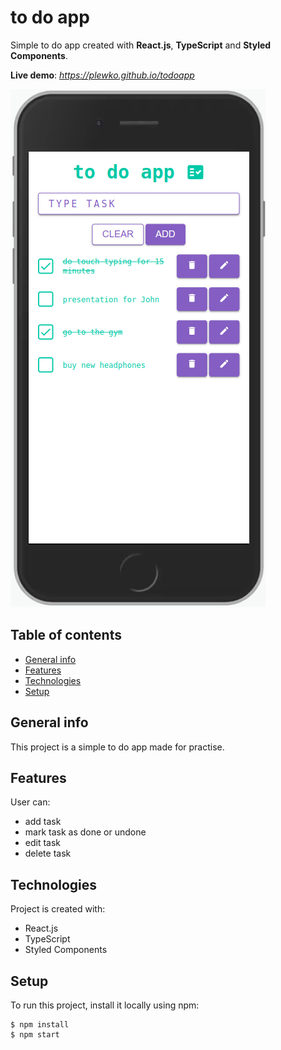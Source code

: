 # to do app

Simple to do app created with **React.js**, **TypeScript** and **Styled Components**.

**Live demo**: _https://plewko.github.io/todoapp_

![To do app mobile](./public/todoapp_mobile.png)

## Table of contents

- [General info](#general-info)
- [Features](#features)
- [Technologies](#technologies)
- [Setup](#setup)

## General info

This project is a simple to do app made for practise.

## Features

User can:

- add task
- mark task as done or undone
- edit task
- delete task

## Technologies

Project is created with:

- React.js
- TypeScript
- Styled Components

## Setup

To run this project, install it locally using npm:

```
$ npm install
$ npm start
```
